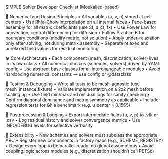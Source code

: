 SIMPLE Solver Developer Checklist (Moukalled-based)

📀 Numerical and Design Principles
	•	All variables (u, v, p) stored at cell centers
	•	Use Rhie–Chow interpolation on all internal faces
	•	Face-based assembly for all matrix coefficients (use Sf, d_cf, fx)
	•	Use Power Law for convection, central differencing for diffusion
	•	Follow Practice B for boundary conditions (modify matrix, not solution)
	•	Apply under-relaxation only after solving, not during matrix assembly
	•	Separate relaxed and unrelaxed field values for residual monitoring

⚙️ Core Architecture
	•	Each component (mesh, discretization, solver) lives in its own class
	•	All numerical choices (schemes, solvers) driven by YAML config
	•	Use abstract base classes for all interchangeable modules
	•	Avoid hardcoding numerical constants — use config or @dataclass

🥪 Testing & Debugging
	•	Write all tests to be mesh-agnostic (use mesh_instance fixture)
	•	Validate implementation on a 2x2 mesh before scaling up
	•	Use field min/max and residual logs for sanity checking
	•	Confirm diagonal dominance and matrix symmetry as applicable
	•	Include regression tests for Ghia benchmark (e.g. u_center ≈ 0.1565)

📄 Postprocessing & Logging
	•	Export intermediate fields (u, v, p) to .vtk or .csv
	•	Log residual history and solver convergence metrics
	•	Use INFO/DEBUG levels for selective verbosity

🧱 Extensibility
	•	New schemes and solvers must subclass the appropriate ABC
	•	Register new components in factory maps (e.g., SCHEME_REGISTRY)
	•	Design every loop to be parallel-ready: no global assumptions
	•	Avoid coupling logic across modules (e.g., discretization shouldn’t call PETSc)